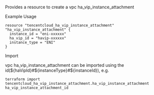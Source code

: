 Provides a resource to create a vpc ha_vip_instance_attachment

Example Usage

```hcl
resource "tencentcloud_ha_vip_instance_attachment" "ha_vip_instance_attachment" {
  instance_id = "eni-xxxxxx"
  ha_vip_id = "havip-xxxxxx"
  instance_type = "ENI"
}
```

Import

vpc ha_vip_instance_attachment can be imported using the id(${haVipId}#${instanceType}#${instanceId}), e.g.

```
terraform import tencentcloud_ha_vip_instance_attachment.ha_vip_instance_attachment ha_vip_instance_attachment_id
```
